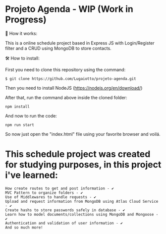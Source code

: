 
# Projeto Agenda - WIP (Work in Progress)

🚀 How it works:

This is a online schedule project based in Express JS with Login/Register filter and a CRUD using MongoDB to store contacts.

🛠️ How to install:

First you need to clone this repository using the command:

    $ git clone https://github.com/Lugaiotto/projeto-agenda.git

Then you need to install NodeJS (https://nodejs.org/en/download/)

After that, run the command above inside the cloned folder:

    npm install

And now to run the code:

    npm run start

So now just open the "index.html" file using your favorite browser and voilá.

# This schedule project was created for studying purposes, in this project i've learned:

    How create routes to get and post information - ✔️
    MVC Pattern to organize folders - ✔️
    Use of Middlewares to handle requests - ✔️
    Upload and request information from MongoDB using Atlas Cloud Service - ✔️
    Create hashs to store passwords safely in database - ✔️
    Learn how to model documents/collections using MongoDB and Mongoose - ✔️
    Authentication and validation of user information - ✔️
    And so much more!
